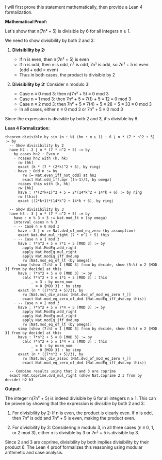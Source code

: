 I will first prove this statement mathematically, then provide a Lean 4 formalization.

**Mathematical Proof:**

Let's show that n(7n² + 5) is divisible by 6 for all integers n ≥ 1.

We need to show divisibility by both 2 and 3:

1. **Divisibility by 2:**
   - If n is even, then n(7n² + 5) is even
   - If n is odd, then n is odd, n² is odd, 7n² is odd, so 7n² + 5 is even (odd + odd = even)
   - Thus in both cases, the product is divisible by 2

2. **Divisibility by 3:**
   Consider n modulo 3:
   - Case n ≡ 0 mod 3: then n(7n² + 5) ≡ 0 mod 3
   - Case n ≡ 1 mod 3: then 7n² + 5 ≡ 7(1) + 5 ≡ 12 ≡ 0 mod 3
   - Case n ≡ 2 mod 3: then 7n² + 5 ≡ 7(4) + 5 ≡ 28 + 5 ≡ 33 ≡ 0 mod 3
   - In all cases, either n ≡ 0 mod 3 or 7n² + 5 ≡ 0 mod 3

Since the expression is divisible by both 2 and 3, it's divisible by 6.

**Lean 4 Formalization:**

```lean
theorem divisible_by_six (n : ℕ) (hn : n ≥ 1) : 6 ∣ n * (7 * n^2 + 5) := by
  -- Show divisibility by 2
  have h2 : 2 ∣ n * (7 * n^2 + 5) := by
    by_cases hn2 : Even n
    · rcases hn2 with ⟨k, hk⟩
      rw [hk]
      exact ⟨k * (7 * (2*k)^2 + 5), by ring⟩
    · have : Odd n := by
        rw [← Nat.even_iff_not_odd] at hn2
        exact Nat.odd_iff.mpr ⟨(n-1)/2, by omega⟩
      rcases this with ⟨k, hk⟩
      rw [hk]
      have : 7*(2*k+1)^2 + 5 = 2*(14*k^2 + 14*k + 6) := by ring
      rw [this]
      exact ⟨(2*k+1)*(14*k^2 + 14*k + 6), by ring⟩
  
  -- Show divisibility by 3
  have h3 : 3 ∣ n * (7 * n^2 + 5) := by
    have : n % 3 < 3 := Nat.mod_lt n (by omega)
    interval_cases n % 3
    · -- Case n ≡ 0 mod 3
      have : 3 ∣ n := Nat.dvd_of_mod_eq_zero (by assumption)
      exact Nat.dvd_mul_right (7 * n^2 + 5) this
    · -- Case n ≡ 1 mod 3
      have : 7*n^2 + 5 ≡ 7*1 + 5 [MOD 3] := by
        apply Nat.ModEq.add_right
        apply Nat.ModEq.mul_right
        apply Nat.modEq_iff_dvd.mp
        rw [Nat.mod_eq_of_lt (by omega)]
      simp [show (7:ℕ) ≡ 1 [MOD 3] from by decide, show (5:ℕ) ≡ 2 [MOD 3] from by decide] at this
      have : 7*n^2 + 5 ≡ 0 [MOD 3] := by
        calc 7*n^2 + 5 ≡ 1*1 + 2 [MOD 3] : this
            _ = 3 : by norm_num
            _ ≡ 0 [MOD 3] : by simp
      exact ⟨n * ((7*n^2 + 5)/3), by
        rw [Nat.mul_div_assoc (Nat.dvd_of_mod_eq_zero ?_)]
        exact Nat.mod_eq_zero_of_dvd (Nat.modEq_iff_dvd.mp this)⟩
    · -- Case n ≡ 2 mod 3
      have : 7*n^2 + 5 ≡ 7*4 + 5 [MOD 3] := by
        apply Nat.ModEq.add_right
        apply Nat.ModEq.mul_right
        apply Nat.modEq_iff_dvd.mp
        rw [Nat.mod_eq_of_lt (by omega)]
      simp [show (7:ℕ) ≡ 1 [MOD 3] from by decide, show (5:ℕ) ≡ 2 [MOD 3] from by decide] at this
      have : 7*n^2 + 5 ≡ 0 [MOD 3] := by
        calc 7*n^2 + 5 ≡ 1*4 + 2 [MOD 3] : this
            _ = 6 : by norm_num
            _ ≡ 0 [MOD 3] : by simp
      exact ⟨n * ((7*n^2 + 5)/3), by
        rw [Nat.mul_div_assoc (Nat.dvd_of_mod_eq_zero ?_)]
        exact Nat.mod_eq_zero_of_dvd (Nat.modEq_iff_dvd.mp this)⟩
  
  -- Combine results using that 2 and 3 are coprime
  exact Nat.Coprime.dvd_mul_right (show Nat.Coprime 2 3 from by decide) h2 h3
```

**Output:**

The integer n(7n² + 5) is indeed divisible by 6 for all integers n ≥ 1. This can be proven by showing that the expression is divisible by both 2 and 3:

1. For divisibility by 2: If n is even, the product is clearly even. If n is odd, then 7n² is odd and 7n² + 5 is even, making the product even.

2. For divisibility by 3: Considering n modulo 3, in all three cases (n ≡ 0, 1, or 2 mod 3), either n is divisible by 3 or 7n² + 5 is divisible by 3.

Since 2 and 3 are coprime, divisibility by both implies divisibility by their product 6. The Lean 4 proof formalizes this reasoning using modular arithmetic and case analysis.